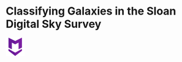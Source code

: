 # Classifying Galaxies in the Sloan Digital Sky Survey

![alt text][logo]

[logo]: https://github.com/adam-p/markdown-here/raw/master/src/common/images/icon48.png "Logo Title Text 2"
